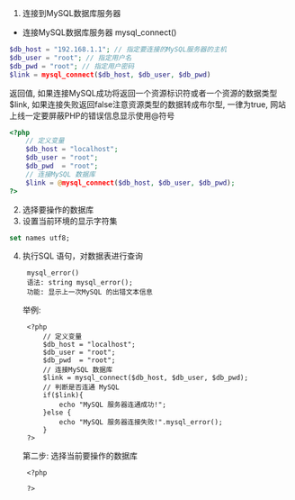 1) 连接到MySQL数据库服务器
* 连接MySQL数据库服务器 mysql_connect()
```php
$db_host = "192.168.1.1"; // 指定要连接的MySQL服务器的主机
$db_user = "root"; // 指定用户名
$db_pwd = "root"; // 指定用户密码
$link = mysql_connect($db_host, $db_user, $db_pwd)
```
返回值, 如果连接MySQL成功将返回一个资源标识符或者一个资源的数据类型 $link, 如果连接失败返回false注意资源类型的数据转成布尔型, 一律为true, 网站上线一定要屏蔽PHP的错误信息显示使用@符号
```php
<?php
    // 定义变量
    $db_host = "localhost";
    $db_user = "root";
    $db_pwd  = "root";
    // 连接MySQL 数据库
    $link = @mysql_connect($db_host, $db_user, $db_pwd);
?>
```

2) 选择要操作的数据库
3) 设置当前环境的显示字符集
```sql
set names utf8;
```
4) 执行SQL 语句，对数据表进行查询
        
    
        
        mysql_error() 
        语法: string mysql_error();
        功能: 显示上一次MySQL 的出错文本信息
        
    
    举例:
    
        <?php
            // 定义变量
            $db_host = "localhost";
            $db_user = "root";
            $db_pwd  = "root";
            // 连接MySQL 数据库
            $link = mysql_connect($db_host, $db_user, $db_pwd);
            // 判断是否连通 MySQL
            if($link){
                echo "MySQL 服务器连通成功!";
            }else {
                echo "MySQL 服务器连接失败!".mysql_error();
            }
        ?>
    
    
    第二步: 选择当前要操作的数据库
        
        <?php
            
        ?>
    
    
    
    
    
    
    
    
    
    
    
    
    
    
    
    
    
    
    
    
    
    
